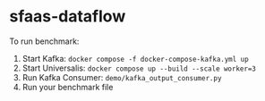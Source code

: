 # sfaas-dataflow


To run benchmark:

1. Start Kafka: `docker compose -f docker-compose-kafka.yml up`
2. Start Universalis: `docker compose up --build --scale worker=3`
3. Run Kafka Consumer: `demo/kafka_output_consumer.py`
4. Run your benchmark file